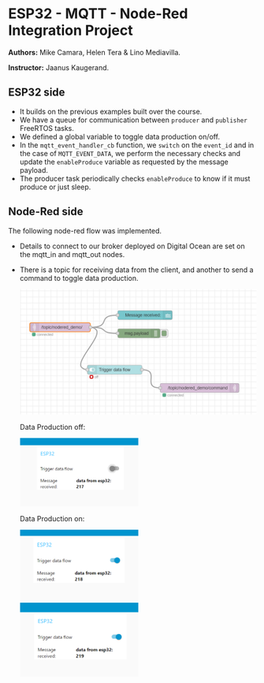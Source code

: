 # ESP32 - MQTT - Node-Red Integration Project

**Authors:**  Mike Camara, Helen Tera & Lino Mediavilla.

**Instructor:** Jaanus Kaugerand.

## ESP32 side
- It builds on the previous examples built over the course.
- We have a queue for communication between `producer` and `publisher` FreeRTOS tasks.
- We defined a global variable to toggle data production on/off.
- In the `mqtt_event_handler_cb` function, we `switch` on the `event_id` and in the case of `MQTT_EVENT_DATA`, we perform the necessary checks and update the `enableProduce` variable as requested by the message payload.
- The producer task periodically checks `enableProduce` to know if it must produce or just sleep.


## Node-Red side

The following node-red flow was implemented. 
- Details to connect to our broker deployed on Digital Ocean are set on the mqtt_in and mqtt_out nodes. 
- There is a topic for receiving data from the client, and another to send a command to toggle data production.

    ![img](./img/flow.PNG)

    Data Production off:

    <img src="./img/off.PNG" width="50%"> 

    Data Production on:

    <img src="./img/on1.PNG" width="50%"> 

    <img src="./img/on2.PNG" width="50%"> 



